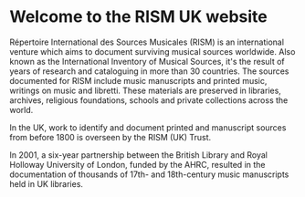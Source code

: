 # Welcome to the RISM UK website  

Répertoire International des Sources Musicales (RISM) is an international venture which aims to document surviving musical sources worldwide. Also known as the International Inventory of Musical Sources, it's the result of years of research and cataloguing in more than 30 countries.  The sources documented for RISM include music manuscripts and printed music, writings on music and libretti. These materials are preserved in libraries, archives, religious foundations, schools and private collections across the world.  

In the UK, work to identify and document printed and manuscript sources from before 1800 is overseen by the RISM (UK) Trust. 

In 2001, a six-year partnership between the British Library and Royal Holloway University of London, funded by the AHRC, resulted in the documentation of thousands of 17th- and 18th-century music manuscripts held in UK libraries.   


